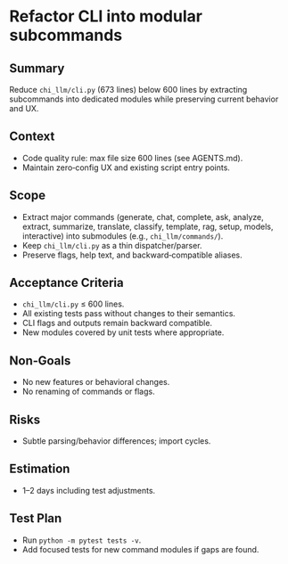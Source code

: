 # Refactor CLI into modular subcommands

## Summary
Reduce `chi_llm/cli.py` (673 lines) below 600 lines by extracting subcommands into dedicated modules while preserving current behavior and UX.

## Context
- Code quality rule: max file size 600 lines (see AGENTS.md).
- Maintain zero‑config UX and existing script entry points.

## Scope
- Extract major commands (generate, chat, complete, ask, analyze, extract, summarize, translate, classify, template, rag, setup, models, interactive) into submodules (e.g., `chi_llm/commands/`).
- Keep `chi_llm/cli.py` as a thin dispatcher/parser.
- Preserve flags, help text, and backward‑compatible aliases.

## Acceptance Criteria
- `chi_llm/cli.py` ≤ 600 lines.
- All existing tests pass without changes to their semantics.
- CLI flags and outputs remain backward compatible.
- New modules covered by unit tests where appropriate.

## Non‑Goals
- No new features or behavioral changes.
- No renaming of commands or flags.

## Risks
- Subtle parsing/behavior differences; import cycles.

## Estimation
- 1–2 days including test adjustments.

## Test Plan
- Run `python -m pytest tests -v`.
- Add focused tests for new command modules if gaps are found.

